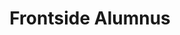 ---
templateKey: people
name: Joe LaSala
title: Frontside Alumnus
img: /img/joe-lasala.jpg
twitter: salsanotsalsa
github: sadatay
bio: Joe is someone who is motivated by collaboration, creative problem-solving, and curiosity above all else.  He also happens to be a software developer.  He has produced pounds of Perl in Pittsburgh, ran with Rails and grappled with Go south of San Francisco, and has now settled in to author applications in Austin.  Joe is excited to hone his front-end skills with the fine people of the Frontside.  He's not usually this alliterative.
alumnus: true
---